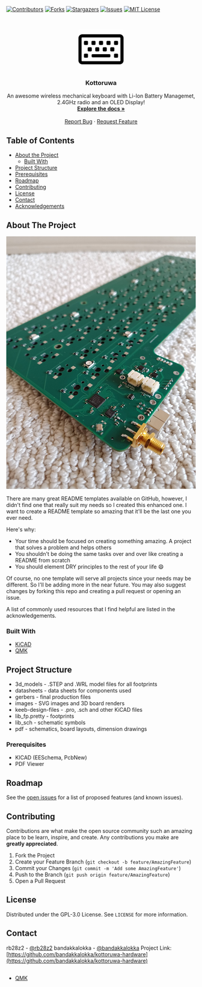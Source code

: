 <!--
*** Thanks for checking out this README Template. If you have a suggestion that would
*** make this better, please fork the repo and create a pull request or simply open
*** an issue with the tag "enhancement".
*** Thanks again! Now go create something AMAZING! :D
-->





<!-- PROJECT SHIELDS -->
<!--
*** I'm using markdown "reference style" links for readability.
*** Reference links are enclosed in brackets [ ] instead of parentheses ( ).
*** See the bottom of this document for the declaration of the reference variables
*** for contributors-url, forks-url, etc. This is an optional, concise syntax you may use.
*** https://www.markdownguide.org/basic-syntax/#reference-style-links
-->
[![Contributors][contributors-shield]][contributors-url]
[![Forks][forks-shield]][forks-url]
[![Stargazers][stars-shield]][stars-url]
[![Issues][issues-shield]][issues-url]
[![MIT License][license-shield]][license-url]
<!-- [![LinkedIn][linkedin-shield]][linkedin-url] -->



<!-- PROJECT LOGO -->
<br />
<p align="center">
  <a href="https://github.com/bandakkalokka/kottoruwa-hardware">
    <img src="images/logo.png" alt="Logo" width="120" height="106">
  </a>

  <h3 align="center">Kottoruwa</h3>

  <p align="center">
    An awesome wireless mechanical keyboard with Li-Ion Battery Managemet, 2.4GHz radio and an OLED Display!
    <br />
    <a href="https://github.com/bandakkalokka/kottoruwa-hardware"><strong>Explore the docs »</strong></a>
    <br />
    <br />
    <!-- <a href="https://github.com/othneildrew/Best-README-Template">View Demo</a> 
    · -->
    <a href="https://github.com/bandakkalokka/kottoruwa-hardware/issues">Report Bug</a>
    ·
    <a href="https://github.com/bandakkalokka/kottoruwa-hardware/issues">Request Feature</a>
  </p>
</p>



<!-- TABLE OF CONTENTS -->
## Table of Contents

* [About the Project](#about-the-project)
  * [Built With](#built-with)
* [Project Structure](#project-structure)
* [Prerequisites](#prerequisites)
* [Roadmap](#roadmap)
* [Contributing](#contributing)
* [License](#license)
* [Contact](#contact)
* [Acknowledgements](#acknowledgements)



<!-- ABOUT THE PROJECT -->
## About The Project

[![Product Name Screen Shot][product-screenshot]](https://example.com)

There are many great README templates available on GitHub, however, I didn't find one that really suit my needs so I created this enhanced one. I want to create a README template so amazing that it'll be the last one you ever need.

Here's why:
* Your time should be focused on creating something amazing. A project that solves a problem and helps others
* You shouldn't be doing the same tasks over and over like creating a README from scratch
* You should element DRY principles to the rest of your life :smile:

Of course, no one template will serve all projects since your needs may be different. So I'll be adding more in the near future. You may also suggest changes by forking this repo and creating a pull request or opening an issue.

A list of commonly used resources that I find helpful are listed in the acknowledgements.

### Built With
* [KiCAD](https://docs.kicad-pcb.org/5.0/en/kicad/kicad.html)
* [QMK](https://qmk.fm/)



<!-- GETTING STARTED -->
## Project Structure

* 3d_models - .STEP and .WRL model files for all footprints
* datasheets - data sheets for components used
* gerbers - final production files
* images - SVG images and 3D board renders
* keeb-design-files - .pro, .sch and other KiCAD files
* lib_fp.pretty - footprints
* lib_sch - schematic symbols
* pdf - schematics, board layouts, dimension drawings



### Prerequisites

* KICAD (EESchema, PcbNew)
* PDF Viewer


<!-- ROADMAP -->
## Roadmap

See the [open issues](https://github.com/bandakkalokka/kottoruwa-hardware/issues) for a list of proposed features (and known issues).



<!-- CONTRIBUTING -->
## Contributing

Contributions are what make the open source community such an amazing place to be learn, inspire, and create. Any contributions you make are **greatly appreciated**.

1. Fork the Project
2. Create your Feature Branch (`git checkout -b feature/AmazingFeature`)
3. Commit your Changes (`git commit -m 'Add some AmazingFeature'`)
4. Push to the Branch (`git push origin feature/AmazingFeature`)
5. Open a Pull Request



<!-- LICENSE -->
## License

Distributed under the GPL-3.0 License. See `LICENSE` for more information.



<!-- CONTACT -->
## Contact

rb28z2        - [@rb28z2](https://github.com/rb28z2) 
bandakkalokka - [@bandakkalokka](https://github.com/bandakkalokka)
Project Link: [https://github.com/bandakkalokka/kottoruwa-hardware](https://github.com/bandakkalokka/kottoruwa-hardware)



<!-- ACKNOWLEDGEMENTS -->
## 

* [QMK](https://github.com/qmk/qmk_firmware)



<!-- MARKDOWN LINKS & IMAGES -->
<!-- https://www.markdownguide.org/basic-syntax/#reference-style-links -->
[contributors-shield]: https://img.shields.io/github/contributors/bandakkalokka/kottoruwa-hardware.svg?style=flat-square
[contributors-url]: https://github.com/bandakkalokka/kottoruwa-hardware/graphs/contributors
[forks-shield]: https://img.shields.io/github/forks/bandakkalokka/kottoruwa-hardware.svg?style=flat-square
[forks-url]: https://github.com/bandakkalokka/kottoruwa-hardware/network/members
[stars-shield]: https://img.shields.io/github/stars/bandakkalokka/kottoruwa-hardware.svg?style=flat-square
[stars-url]: https://github.com/bandakkalokka/kottoruwa-hardware/stargazers
[issues-shield]: https://img.shields.io/github/issues/bandakkalokka/kottoruwa-hardware.svg?style=flat-square
[issues-url]: https://github.com/bandakkalokka/kottoruwa-hardware/issues
[license-shield]: https://img.shields.io/github/license/bandakkalokka/kottoruwa-hardware.svg?style=flat-square
[license-url]: https://github.com/bandakkalokka/kottoruwa-hardware/blob/master/LICENSE.txt
[linkedin-shield]: https://img.shields.io/badge/-LinkedIn-black.svg?style=flat-square&logo=linkedin&colorB=555
[linkedin-url]: https://linkedin.com/in/chathula-adikary-908450168/
[product-screenshot]: images/keeb-img.jpg
